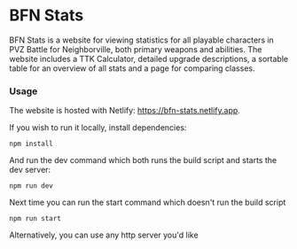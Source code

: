# BFN Stats

BFN Stats is a website for viewing statistics for all playable characters in PVZ Battle for Neighborville, both primary weapons and abilities. The website includes a TTK Calculator, detailed upgrade descriptions, a sortable table for an overview of all stats and a page for comparing classes.

### Usage

The website is hosted with Netlify: https://bfn-stats.netlify.app.

If you wish to run it locally, install dependencies:

	npm install

And run the dev command which both runs the build script and starts the dev server:

	npm run dev

Next time you can run the start command which doesn't run the build script

	npm run start

Alternatively, you can use any http server you'd like